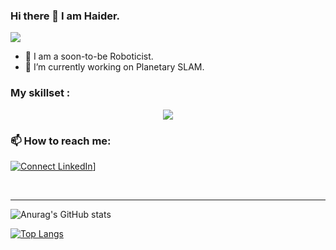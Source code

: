 ### Hi there 👋 I am Haider.
![](https://komarev.com/ghpvc/?username=ibrahimmansur4&color=grey)

- 🔭 I am a soon-to-be Roboticist.
- 🌱 I’m currently working on Planetary SLAM.


### My skillset :
<p align="center">
  <a href="https://skillicons.dev">
    <img src="https://skillicons.dev/icons?i=git,github,cpp,ros,python,matlab,opencv,tensorflow,cmake,raspberrypi bash&perline=6" />
  </a>
</p>



### 📫 How to reach me: 
[![Connect LinkedIn](https://img.shields.io/badge/LinkedIn-0077B5?style=for-the-badge&logo=linkedin&logoColor=white)]([https://www.linkedin.com/in/muhammad-haider-ahtsham-a4271a202/)]


<br />

---
<!-- 
![Anurag's GitHub stats](https://github-readme-stats.vercel.app/api?username=ibrahimmansur4&show=reviews,discussions_started,discussions_answered,prs_merged,prs_merged_percentage)
-->
![Anurag's GitHub stats](https://github-readme-stats.vercel.app/api?username=ibrahimmansur4&show_icons=true&theme=dark)

[![Top Langs](https://github-readme-stats.vercel.app/api/top-langs/?username=ibrahimmansur4&layout=compact)](https://github.com/anuraghazra/github-readme-stats)
